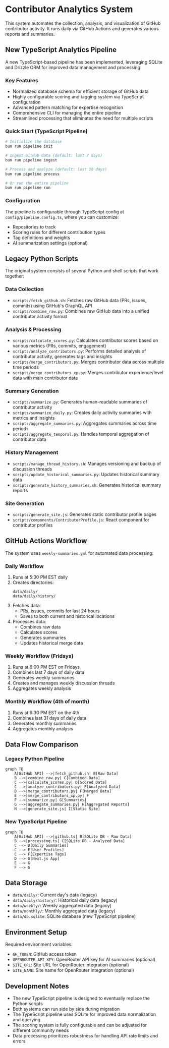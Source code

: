 # Contributor Analytics System

This system automates the collection, analysis, and visualization of GitHub contributor activity. It runs daily via GitHub Actions and generates various reports and summaries.

## New TypeScript Analytics Pipeline

A new TypeScript-based pipeline has been implemented, leveraging SQLite and Drizzle ORM for improved data management and processing:

### Key Features

- Normalized database schema for efficient storage of GitHub data
- Highly configurable scoring and tagging system via TypeScript configuration
- Advanced pattern matching for expertise recognition
- Comprehensive CLI for managing the entire pipeline
- Streamlined processing that eliminates the need for multiple scripts

### Quick Start (TypeScript Pipeline)

```bash
# Initialize the database
bun run pipeline init

# Ingest GitHub data (default: last 7 days)
bun run pipeline ingest

# Process and analyze (default: last 30 days)
bun run pipeline process

# Or run the entire pipeline
bun run pipeline run
```

### Configuration

The pipeline is configurable through TypeScript config at `config/pipeline.config.ts`, where you can customize:

- Repositories to track
- Scoring rules for different contribution types
- Tag definitions and weights
- AI summarization settings (optional)

## Legacy Python Scripts

The original system consists of several Python and shell scripts that work together:

### Data Collection

- `scripts/fetch_github.sh`: Fetches raw GitHub data (PRs, issues, commits) using GitHub's GraphQL API
- `scripts/combine_raw.py`: Combines raw GitHub data into a unified contributor activity format

### Analysis & Processing

- `scripts/calculate_scores.py`: Calculates contributor scores based on various metrics (PRs, commits, engagement)
- `scripts/analyze_contributors.py`: Performs detailed analysis of contributor activity, generates tags and insights
- `scripts/merge_contributors.py`: Merges contributor data across multiple time periods
- `scripts/merge_contributors_xp.py`: Merges contributor experience/level data with main contributor data

### Summary Generation

- `scripts/summarize.py`: Generates human-readable summaries of contributor activity
- `scripts/summarize_daily.py`: Creates daily activity summaries with metrics and insights
- `scripts/aggregate_summaries.py`: Aggregates summaries across time periods
- `scripts/aggregate_temporal.py`: Handles temporal aggregation of contributor data

### History Management

- `scripts/manage_thread_history.sh`: Manages versioning and backup of discussion threads
- `scripts/update_historical_summaries.py`: Updates historical summary data
- `scripts/generate_history_summaries.sh`: Generates historical summary reports

### Site Generation

- `scripts/generate_site.js`: Generates static contributor profile pages
- `scripts/components/ContributorProfile.js`: React component for contributor profiles

## GitHub Actions Workflow

The system uses `weekly-summaries.yml` for automated data processing:

### Daily Workflow

1. Runs at 5:30 PM EST daily
2. Creates directories:
   ```
   data/daily/
   data/daily/history/
   ```
3. Fetches data:
   - PRs, issues, commits for last 24 hours
   - Saves to both current and historical locations
4. Processes data:
   - Combines raw data
   - Calculates scores
   - Generates summaries
   - Updates historical merge data

### Weekly Workflow (Fridays)

1. Runs at 6:00 PM EST on Fridays
2. Combines last 7 days of daily data
3. Generates weekly summaries
4. Creates and manages weekly discussion threads
5. Aggregates weekly analysis

### Monthly Workflow (4th of month)

1. Runs at 6:30 PM EST on the 4th
2. Combines last 31 days of daily data
3. Generates monthly summaries
4. Aggregates monthly analysis

## Data Flow Comparison

### Legacy Python Pipeline

```mermaid
graph TD
    A[GitHub API] -->|fetch_github.sh| B[Raw Data]
    B -->|combine_raw.py| C[Combined Data]
    C -->|calculate_scores.py| D[Scored Data]
    C -->|analyze_contributors.py| E[Analyzed Data]
    D -->|merge_contributors.py| F[Merged Data]
    E -->|merge_contributors_xp.py| F
    F -->|summarize.py| G[Summaries]
    G -->|aggregate_summaries.py| H[Aggregated Reports]
    H -->|generate_site.js| I[Static Site]
```

### New TypeScript Pipeline

```mermaid
graph TD
    A[GitHub API] -->|github.ts| B[SQLite DB - Raw Data]
    B -->|processing.ts| C[SQLite DB - Analyzed Data]
    C --> D[Daily Summaries]
    C --> E[User Profiles]
    C --> F[Expertise Tags]
    D --> G[Next.js App]
    E --> G
    F --> G
```

## Data Storage

- `data/daily/`: Current day's data (legacy)
- `data/daily/history/`: Historical daily data (legacy)
- `data/weekly/`: Weekly aggregated data (legacy)
- `data/monthly/`: Monthly aggregated data (legacy)
- `data/db.sqlite`: SQLite database (new TypeScript pipeline)

## Environment Setup

Required environment variables:

- `GH_TOKEN`: GitHub access token
- `OPENROUTER_API_KEY`: OpenRouter API key for AI summaries (optional)
- `SITE_URL`: Site URL for OpenRouter integration (optional)
- `SITE_NAME`: Site name for OpenRouter integration (optional)

## Development Notes

- The new TypeScript pipeline is designed to eventually replace the Python scripts
- Both systems can run side by side during migration
- The TypeScript pipeline uses SQLite for improved data normalization and querying
- The scoring system is fully configurable and can be adjusted for different community needs
- Data processing prioritizes robustness for handling API rate limits and errors

